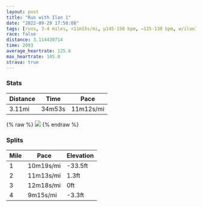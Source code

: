 ```yaml
---
layout: post
title: "Run with Ilan 1"
date: "2022-09-29 17:50:08"
tags: [runs, 3-4 miles, <11m15s/mi, μ145-150 bpm, →125-130 bpm, w/ilan]
race: false
distance: 3.114430714
time: 2093
average_heartrate: 125.6
max_heartrate: 145.0
strava: true
---
```


### Stats

| Distance | Time | Pace |
|----------|------|------|
|3.11mi|34m53s|11m12s/mi|

{% raw %}
<img src='https://maps.googleapis.com/maps/api/staticmap?maptype=roadmap&path=enc:ggwwFnvsbMGBAVERc@d@_@j@Sb@IFOVXp@HLVRHLNr@YfAI`@M^_@h@Fj@Md@Q\CPl@\j@h@VNRNHJ?HPNJPANM`@C`@M\B\Qt@?D^XE`@Ep@Fz@FX@TANOf@MPOj@@DfAr@^ZLTTl@b@Z^^fAp@pB~@`@Vb@TbAl@rAZ`@LTLoAMG@?EKtBD`@NJLF`@Jx@LfB^`A\jB\j@P\TvAb@YGBANHx@ZJHAF{@`CGXo@nBANFLLARUA?JALa@Lg@b@yATmBHg@JWHC|@FRA~@ZTRRB|@o@^Cf@HVP\J^GNF\D\HBJrC\?LFAn@P@AEEQK?BtDd@TN^LO[]UKHP`@Dp@\~@?`@O~@BVAjA@d@En@DR|@BDQHqDJs@?q@Dc@Bu@B[DSB?N?LJR?HETwBDK@K?KCEGA]AIGCOE@KHOC_@Q}@s@UGQM[KUKi@O[AC@I?EDKEG@gAUE?a@UyAWK?YNMf@e@n@Yl@U~@C@YEUBWHIG[?w@n@IJG@}@g@eBUcAC{@HcA@eCu@g@GcBm@yA]SM{@Ue@QOMKWMMo@[a@Ms@g@OS]M]]kBmA_@SSSgBeAyAw@a@YWMwB_BYQq@i@SYmBy@o@_@_@YRB^LdAr@^Pv@b@l@^\^|AfA&key=AIzaSyC1MId7bFpkLXNAaYhBSTb8jLyiSqzbDtM&size=800x800&markers=color:yellow|label:S|40.75652,-73.998&markers=color:green|label:F|40.757180000000005,-74.00530999999997'>
{% endraw %}

### Splits

| Mile | Pace | Elevation |
|------|------|-----------|
|1|10m19s/mi|-33.5ft|
|2|11m13s/mi|1.3ft|
|3|12m18s/mi|0ft|
|4|9m15s/mi|-3.3ft|
